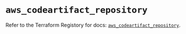 # `aws_codeartifact_repository`

Refer to the Terraform Registory for docs: [`aws_codeartifact_repository`](https://www.terraform.io/docs/providers/aws/r/codeartifact_repository).
